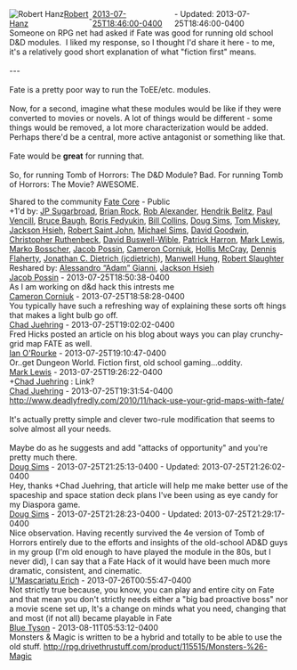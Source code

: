 <div style="margin-bottom:1em;"><div style="display:flex; align-items:center"><span itemprop="author" itemscope itemtype="http://schema.org/Person"><img class="author-photo" src="https://lh3.googleusercontent.com/a-/AAuE7mD3yvwFIxBUrNsdiEci6E-MIo7ApWFQqtHt10Ja=s64-c" alt="Robert Hanz" itemprop="image"><a href="https://plus.google.com/+RobertHanz" target="_blank" class="author" itemprop="url"><span itemprop="name">Robert Hanz</span></a></span> - <a target="_blank" href="https://plus.google.com/+RobertHanz/posts/CwbxwE6tFpY"><span itemprop="dateCreated">2013-07-25T18:46:00-0400</span></a><span> - Updated: <span itemprop="dateModified">2013-07-25T18:46:00-0400</span></span></div><div class="main-content"><span itemprop="text">Someone on RPG net had asked if Fate was good for running old school D&amp;D modules.  I liked my response, so I thought I&#39;d share it here - to me, it&#39;s a relatively good short explanation of what &quot;fiction first&quot; means.<br><br>---<br><br>Fate is a pretty poor way to run the ToEE/etc. modules.<br><br>Now, for a second, imagine what these modules would be like if they were converted to movies or novels. A lot of things would be different - some things would be removed, a lot more characterization would be added. Perhaps there&#39;d be a central, more active antagonist or something like that.<br><br>Fate would be <b>great</b> for running that.<br><br>So, for running Tomb of Horrors: The D&amp;D Module? Bad. For running Tomb of Horrors: The Movie? AWESOME.</span></div></div><span itemprop="audience"><div class="visibility">Shared to the community <a href="https://plus.google.com/communities/117231873544673522940">Fate Core</a> - Public</div></span><div class="post-activity"><div class="plus-oners">+1'd by: <a href="https://plus.google.com/+JPSugarbroad">JP Sugarbroad</a>, <a href="https://plus.google.com/+BrianRock">Brian Rock</a>, <a href="https://plus.google.com/101223885539785381547">Rob Alexander</a>, <a href="https://plus.google.com/+HendrikBelitz">Hendrik Belitz</a>, <a href="https://plus.google.com/+PaulVencill">Paul Vencill</a>, <a href="https://plus.google.com/107122403431806926287">Bruce Baugh</a>, <a href="https://plus.google.com/+BorisFedyukin">Boris Fedyukin</a>, <a href="https://plus.google.com/+BillCollins">Bill Collins</a>, <a href="https://plus.google.com/104415911515035340051">Doug Sims</a>, <a href="https://plus.google.com/110110374841646652137">Tom Miskey</a>, <a href="https://plus.google.com/+JacksonHsieh">Jackson Hsieh</a>, <a href="https://plus.google.com/+RobertSaintJohn">Robert Saint John</a>, <a href="https://plus.google.com/+MichaelSimsX">Michael Sims</a>, <a href="https://plus.google.com/+DavidGoodwin">David Goodwin</a>, <a href="https://plus.google.com/+ChristopherRuthenbeck">Christopher Ruthenbeck</a>, <a href="https://plus.google.com/116477668513565402033">David Buswell-Wible</a>, <a href="https://plus.google.com/+PatrickHarron">Patrick Harron</a>, <a href="https://plus.google.com/107105802664740479744">Mark Lewis</a>, <a href="https://plus.google.com/+MarkoBosscher">Marko Bosscher</a>, <a href="https://plus.google.com/+JacobPoss">Jacob Possin</a>, <a href="https://plus.google.com/+CameronCorniuk">Cameron Corniuk</a>, <a href="https://plus.google.com/114849231483871582524">Hollis McCray</a>, <a href="https://plus.google.com/+DennisFlaherty">Dennis Flaherty</a>, <a href="https://plus.google.com/+JonathanDietrich">Jonathan C. Dietrich (jcdietrich)</a>, <a href="https://plus.google.com/117002699844384405622">Manwell Hung</a>, <a href="https://plus.google.com/106502497268683547167">Robert Slaughter</a></div><div class="resharers">Reshared by: <a href="https://plus.google.com/+AlessandroGianni">Alessandro “Adam” Gianni</a>, <a href="https://plus.google.com/+JacksonHsieh">Jackson Hsieh</a></div></div><meta itemprop="commentCount" content="10"><div class="comments"><div class="comment" itemprop="comment" itemscope itemtype="http://schema.org/Comment"><span itemprop="author" itemscope itemtype="http://schema.org/Person"><a target="_blank" href="https://plus.google.com/+JacobPoss" class="author" itemprop="url"><span itemprop="name">Jacob Possin</span></a></span><span class="time"> - <span itemprop="dateCreated">2013-07-25T18:50:38-0400</span></span><div class="comment-content" itemprop="text">As I am working on d&amp;d hack this intrests me</div></div><div class="comment" itemprop="comment" itemscope itemtype="http://schema.org/Comment"><span itemprop="author" itemscope itemtype="http://schema.org/Person"><a target="_blank" href="https://plus.google.com/+CameronCorniuk" class="author" itemprop="url"><span itemprop="name">Cameron Corniuk</span></a></span><span class="time"> - <span itemprop="dateCreated">2013-07-25T18:58:28-0400</span></span><div class="comment-content" itemprop="text">You typically have such a refreshing way of explaining these sorts oft hings that makes a light bulb go off.</div></div><div class="comment" itemprop="comment" itemscope itemtype="http://schema.org/Comment"><span itemprop="author" itemscope itemtype="http://schema.org/Person"><a target="_blank" href="https://plus.google.com/109579666267681455413" class="author" itemprop="url"><span itemprop="name">Chad Juehring</span></a></span><span class="time"> - <span itemprop="dateCreated">2013-07-25T19:02:02-0400</span></span><div class="comment-content" itemprop="text">Fred Hicks posted an article on his blog about ways you can play crunchy-grid map FATE as well. </div></div><div class="comment" itemprop="comment" itemscope itemtype="http://schema.org/Comment"><span itemprop="author" itemscope itemtype="http://schema.org/Person"><a target="_blank" href="https://plus.google.com/117230246662608942711" class="author" itemprop="url"><span itemprop="name">Ian O&#39;Rourke</span></a></span><span class="time"> - <span itemprop="dateCreated">2013-07-25T19:10:47-0400</span></span><div class="comment-content" itemprop="text">Or..get Dungeon World. Fiction first, old school gaming...oddity.</div></div><div class="comment" itemprop="comment" itemscope itemtype="http://schema.org/Comment"><span itemprop="author" itemscope itemtype="http://schema.org/Person"><a target="_blank" href="https://plus.google.com/107105802664740479744" class="author" itemprop="url"><span itemprop="name">Mark Lewis</span></a></span><span class="time"> - <span itemprop="dateCreated">2013-07-25T19:26:22-0400</span></span><div class="comment-content" itemprop="text"><span class="proflinkWrapper"><span class="proflinkPrefix">+</span><a class="proflink bidi_isolate" href="https://plus.google.com/109579666267681455413" oid="109579666267681455413" >Chad Juehring</a></span> : Link?</div></div><div class="comment" itemprop="comment" itemscope itemtype="http://schema.org/Comment"><span itemprop="author" itemscope itemtype="http://schema.org/Person"><a target="_blank" href="https://plus.google.com/109579666267681455413" class="author" itemprop="url"><span itemprop="name">Chad Juehring</span></a></span><span class="time"> - <span itemprop="dateCreated">2013-07-25T19:31:54-0400</span></span><div class="comment-content" itemprop="text"><a rel="nofollow" target="_blank" href="http://www.deadlyfredly.com/2010/11/hack-use-your-grid-maps-with-fate/" class="ot-anchor bidi_isolate" jslog="10929; track:click" dir="ltr">http://www.deadlyfredly.com/2010/11/hack-use-your-grid-maps-with-fate/</a><br><br>It&#39;s actually pretty simple and clever two-rule modification that seems to solve almost all your needs.<br><br>Maybe do as he suggests and add &quot;attacks of opportunity&quot; and you&#39;re pretty much there.</div></div><div class="comment" itemprop="comment" itemscope itemtype="http://schema.org/Comment"><span itemprop="author" itemscope itemtype="http://schema.org/Person"><a target="_blank" href="https://plus.google.com/104415911515035340051" class="author" itemprop="url"><span itemprop="name">Doug Sims</span></a></span><span class="time"> - <span itemprop="dateCreated">2013-07-25T21:25:13-0400</span></span><span> - Updated: <span itemprop="dateModified">2013-07-25T21:26:02-0400</span></span><div class="comment-content" itemprop="text">Hey, thanks +Chad Juehring, that article will help me make better use of the spaceship and space station deck plans I&#39;ve been using as eye candy for my Diaspora game.</div></div><div class="comment" itemprop="comment" itemscope itemtype="http://schema.org/Comment"><span itemprop="author" itemscope itemtype="http://schema.org/Person"><a target="_blank" href="https://plus.google.com/104415911515035340051" class="author" itemprop="url"><span itemprop="name">Doug Sims</span></a></span><span class="time"> - <span itemprop="dateCreated">2013-07-25T21:28:23-0400</span></span><span> - Updated: <span itemprop="dateModified">2013-07-25T21:29:17-0400</span></span><div class="comment-content" itemprop="text">Nice observation. Having recently survived the 4e version of Tomb of Horrors entirely due to the efforts and insights of the old-school AD&amp;D guys in my group (I&#39;m old enough to have played the module in the 80s, but I never did), I can say that a Fate Hack of it would have been much more dramatic, consistent, and cinematic.</div></div><div class="comment" itemprop="comment" itemscope itemtype="http://schema.org/Comment"><span itemprop="author" itemscope itemtype="http://schema.org/Person"><a target="_blank" href="https://plus.google.com/113020099902337440802" class="author" itemprop="url"><span itemprop="name">U&#39;Mascariatu Erich</span></a></span><span class="time"> - <span itemprop="dateCreated">2013-07-26T00:55:47-0400</span></span><div class="comment-content" itemprop="text">Not strictly true because, you know, you can play and entire city on Fate and that mean you don&#39;t strictly needs either a &quot;big bad proactive boss&quot; nor a movie scene set up, It&#39;s a change on minds what you need, changing that and most (if not all) became playable in Fate</div></div><div class="comment" itemprop="comment" itemscope itemtype="http://schema.org/Comment"><span itemprop="author" itemscope itemtype="http://schema.org/Person"><a target="_blank" href="https://plus.google.com/+TomTysonbluetyson" class="author" itemprop="url"><span itemprop="name">Blue Tyson</span></a></span><span class="time"> - <span itemprop="dateCreated">2013-08-11T05:53:12-0400</span></span><div class="comment-content" itemprop="text">Monsters &amp; Magic is written to be a hybrid and totally to be able to use the old stuff. <a rel="nofollow" target="_blank" href="http://rpg.drivethrustuff.com/product/115515/Monsters-%26-Magic" class="ot-anchor bidi_isolate" jslog="10929; track:click" dir="ltr">http://rpg.drivethrustuff.com/product/115515/Monsters-%26-Magic</a></div></div></div></body></html>